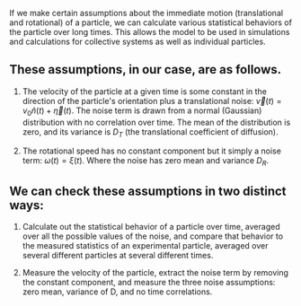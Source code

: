 

If we make certain assumptions about the immediate motion (translational and rotational) of a particle, we can calculate various statistical behaviors of the particle over long times. This allows the model to be used in simulations and calculations for collective systems as well as individual particles.

These assumptions, in our case, are as follows.
-----------------------------------------------

1) The velocity of the particle at a given time is some constant in the direction of the particle's orientation plus a translational noise: $\vec v(t) = v_0 \hat n(t) + \vec\eta(t)$. The noise term is drawn from a normal (Gaussian) distribution with no correlation over time. The mean of the distribution is zero, and its variance is $D_T$ (the translational coefficient of diffusion).

2) The rotational speed has no constant component but it simply a noise term: $\omega(t) = \xi(t)$. Where the noise has zero mean and variance $D_R$.

We can check these assumptions in two distinct ways:
----------------------------------------------------

1) Calculate out the statistical behavior of a particle over time, averaged over all the possible values of the noise, and compare that behavior to the measured statistics of an experimental particle, averaged over several different particles at several different times.

2) Measure the velocity of the particle, extract the noise term by removing the constant component, and measure the three noise assumptions: zero mean, variance of D, and no time correlations.
